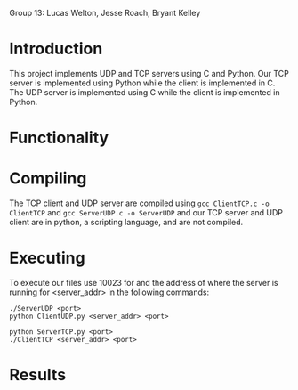 Group 13: Lucas Welton, Jesse Roach, Bryant Kelley

# Introduction
This project implements UDP and TCP servers using C and Python.
Our TCP server is implemented using Python while the client is implemented in C.
The UDP server is implemented using C while the client is implemented in Python.

# Functionality


# Compiling
The TCP client and UDP server are compiled using ```gcc ClientTCP.c -o ClientTCP``` and ```gcc ServerUDP.c -o ServerUDP``` and our TCP server and UDP client are in python, a scripting language, and are not compiled.

# Executing
To execute our files use 10023 for <port> and the address of where the server is running for <server_addr> in the following commands: 
```
./ServerUDP <port>
python ClientUDP.py <server_addr> <port>

python ServerTCP.py <port>
./ClientTCP <server_addr> <port>
```

# Results

